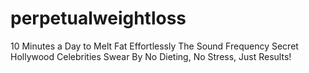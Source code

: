 # perpetualweightloss
10 Minutes a Day to Melt Fat Effortlessly  The Sound Frequency Secret Hollywood Celebrities Swear By No Dieting, No Stress, Just Results!
